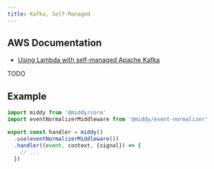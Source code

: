 ```yaml
---
title: Kafka, Self-Managed
---
```


## AWS Documentation
- [Using Lambda with self-managed Apache Kafka](https://docs.aws.amazon.com/lambda/latest/dg/with-kafka.html)

TODO

## Example
```javascript
import middy from '@middy/core'
import eventNormalizerMiddleware from '@middy/event-normalizer'

export const handler = middy()
  .use(eventNormalizerMiddleware())
  .handler((event, context, {signal}) => {
    // ...
  })
```
